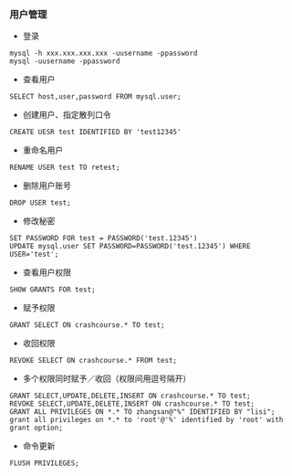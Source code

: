 ### 用户管理
* 登录
```
mysql -h xxx.xxx.xxx.xxx -uusername -ppassword
mysql -uusername -ppassword
```
* 查看用户
```
SELECT host,user,password FROM mysql.user;
```
* 创建用户、指定散列口令
```
CREATE UESR test IDENTIFIED BY 'test12345'
```
* 重命名用户
```
RENAME USER test TO retest;
```
* 删除用户账号
```
DROP USER test;
```
* 修改秘密
```
SET PASSWORD FOR test = PASSWORD('test.12345')
UPDATE mysql.user SET PASSWORD=PASSWORD('test.12345') WHERE USER='test';
```
* 查看用户权限
```
SHOW GRANTS FOR test;
```
* 赋予权限
```
GRANT SELECT ON crashcourse.* TO test;
```
* 收回权限
```
REVOKE SELECT ON crashcourse.* FROM test;
```
* 多个权限同时赋予／收回（权限间用逗号隔开）
```
GRANT SELECT,UPDATE,DELETE,INSERT ON crashcourse.* TO test;
REVOKE SELECT,UPDATE,DELETE,INSERT ON crashcourse.* TO test;
GRANT ALL PRIVILEGES ON *.* TO zhangsan@"%" IDENTIFIED BY "lisi"; 
grant all privileges on *.* to 'root'@'%' identified by 'root' with grant option;
```
* 命令更新
```
FLUSH PRIVILEGES;
```
